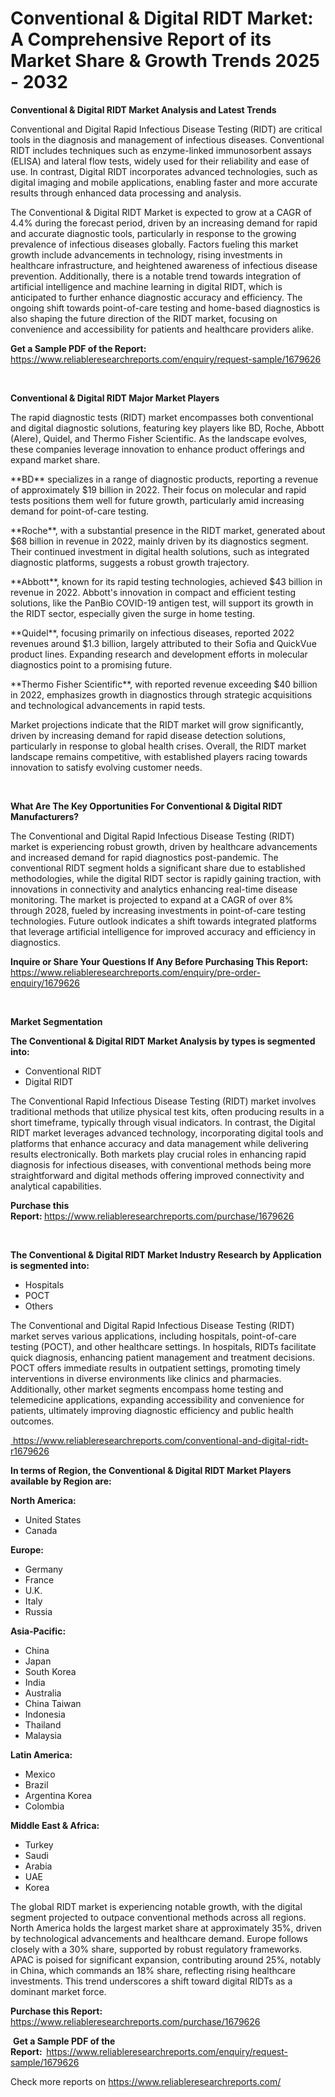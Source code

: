 <p><h1>Conventional & Digital RIDT Market: A Comprehensive Report of its Market Share & Growth Trends 2025 - 2032</h1></p><p><strong>Conventional & Digital RIDT Market Analysis and Latest Trends</strong></p>
<p><p>Conventional and Digital Rapid Infectious Disease Testing (RIDT) are critical tools in the diagnosis and management of infectious diseases. Conventional RIDT includes techniques such as enzyme-linked immunosorbent assays (ELISA) and lateral flow tests, widely used for their reliability and ease of use. In contrast, Digital RIDT incorporates advanced technologies, such as digital imaging and mobile applications, enabling faster and more accurate results through enhanced data processing and analysis. </p><p>The Conventional & Digital RIDT Market is expected to grow at a CAGR of 4.4% during the forecast period, driven by an increasing demand for rapid and accurate diagnostic tools, particularly in response to the growing prevalence of infectious diseases globally. Factors fueling this market growth include advancements in technology, rising investments in healthcare infrastructure, and heightened awareness of infectious disease prevention. Additionally, there is a notable trend towards integration of artificial intelligence and machine learning in digital RIDT, which is anticipated to further enhance diagnostic accuracy and efficiency. The ongoing shift towards point-of-care testing and home-based diagnostics is also shaping the future direction of the RIDT market, focusing on convenience and accessibility for patients and healthcare providers alike.</p></p>
<p><strong>Get a Sample PDF of the Report:&nbsp;</strong> <a href="https://www.reliableresearchreports.com/enquiry/request-sample/1679626?utm_campaign=2633&utm_medium=2&utm_source=Github&utm_content=ia&utm_term=25032025&utm_id=conventional-digital-ridt">https://www.reliableresearchreports.com/enquiry/request-sample/1679626</a></p>
<p>&nbsp;</p>
<p><strong>Conventional & Digital RIDT Major Market Players</strong></p>
<p><p>The rapid diagnostic tests (RIDT) market encompasses both conventional and digital diagnostic solutions, featuring key players like BD, Roche, Abbott (Alere), Quidel, and Thermo Fisher Scientific. As the landscape evolves, these companies leverage innovation to enhance product offerings and expand market share.</p><p>**BD** specializes in a range of diagnostic products, reporting a revenue of approximately $19 billion in 2022. Their focus on molecular and rapid tests positions them well for future growth, particularly amid increasing demand for point-of-care testing.</p><p>**Roche**, with a substantial presence in the RIDT market, generated about $68 billion in revenue in 2022, mainly driven by its diagnostics segment. Their continued investment in digital health solutions, such as integrated diagnostic platforms, suggests a robust growth trajectory.</p><p>**Abbott**, known for its rapid testing technologies, achieved $43 billion in revenue in 2022. Abbott's innovation in compact and efficient testing solutions, like the PanBio COVID-19 antigen test, will support its growth in the RIDT sector, especially given the surge in home testing.</p><p>**Quidel**, focusing primarily on infectious diseases, reported 2022 revenues around $1.3 billion, largely attributed to their Sofia and QuickVue product lines. Expanding research and development efforts in molecular diagnostics point to a promising future.</p><p>**Thermo Fisher Scientific**, with reported revenue exceeding $40 billion in 2022, emphasizes growth in diagnostics through strategic acquisitions and technological advancements in rapid tests.</p><p>Market projections indicate that the RIDT market will grow significantly, driven by increasing demand for rapid disease detection solutions, particularly in response to global health crises. Overall, the RIDT market landscape remains competitive, with established players racing towards innovation to satisfy evolving customer needs.</p></p>
<p>&nbsp;</p>
<p><strong>What Are The Key Opportunities For Conventional & Digital RIDT Manufacturers?</strong></p>
<p><p>The Conventional and Digital Rapid Infectious Disease Testing (RIDT) market is experiencing robust growth, driven by healthcare advancements and increased demand for rapid diagnostics post-pandemic. The conventional RIDT segment holds a significant share due to established methodologies, while the digital RIDT sector is rapidly gaining traction, with innovations in connectivity and analytics enhancing real-time disease monitoring. The market is projected to expand at a CAGR of over 8% through 2028, fueled by increasing investments in point-of-care testing technologies. Future outlook indicates a shift towards integrated platforms that leverage artificial intelligence for improved accuracy and efficiency in diagnostics.</p></p>
<p><strong>Inquire or Share Your Questions If Any Before Purchasing This Report:</strong> <a href="https://www.reliableresearchreports.com/enquiry/pre-order-enquiry/1679626?utm_campaign=2633&utm_medium=2&utm_source=Github&utm_content=ia&utm_term=25032025&utm_id=conventional-digital-ridt">https://www.reliableresearchreports.com/enquiry/pre-order-enquiry/1679626</a></p>
<p>&nbsp;</p>
<p><strong>Market Segmentation</strong></p>
<p><strong>The Conventional & Digital RIDT Market Analysis by types is segmented into:</strong></p>
<p><ul><li>Conventional RIDT</li><li>Digital RIDT</li></ul></p>
<p><p>The Conventional Rapid Infectious Disease Testing (RIDT) market involves traditional methods that utilize physical test kits, often producing results in a short timeframe, typically through visual indicators. In contrast, the Digital RIDT market leverages advanced technology, incorporating digital tools and platforms that enhance accuracy and data management while delivering results electronically. Both markets play crucial roles in enhancing rapid diagnosis for infectious diseases, with conventional methods being more straightforward and digital methods offering improved connectivity and analytical capabilities.</p></p>
<p><strong>Purchase this Report:&nbsp;</strong><a href="https://www.reliableresearchreports.com/purchase/1679626?utm_campaign=2633&utm_medium=2&utm_source=Github&utm_content=ia&utm_term=25032025&utm_id=conventional-digital-ridt">https://www.reliableresearchreports.com/purchase/1679626</a></p>
<p>&nbsp;</p>
<p><strong>The Conventional & Digital RIDT Market Industry Research by Application is segmented into:</strong></p>
<p><ul><li>Hospitals</li><li>POCT</li><li>Others</li></ul></p>
<p><p>The Conventional and Digital Rapid Infectious Disease Testing (RIDT) market serves various applications, including hospitals, point-of-care testing (POCT), and other healthcare settings. In hospitals, RIDTs facilitate quick diagnosis, enhancing patient management and treatment decisions. POCT offers immediate results in outpatient settings, promoting timely interventions in diverse environments like clinics and pharmacies. Additionally, other market segments encompass home testing and telemedicine applications, expanding accessibility and convenience for patients, ultimately improving diagnostic efficiency and public health outcomes.</p></p>
<p><a href="https://www.reliableresearchreports.com/conventional-and-digital-ridt-r1679626?utm_campaign=2633&utm_medium=2&utm_source=Github&utm_content=ia&utm_term=25032025&utm_id=conventional-digital-ridt">&nbsp;https://www.reliableresearchreports.com/conventional-and-digital-ridt-r1679626</a></p>
<p><strong>In terms of Region, the Conventional & Digital RIDT Market Players available by Region are:</strong></p>
<p>
    <p> <strong> North America: </strong>
        <ul>
            <li>United States</li>
            <li>Canada</li>
        </ul>
        </p> 
    <p> <strong> Europe: </strong>
        <ul>
            <li>Germany</li>
            <li>France</li>
            <li>U.K.</li>
            <li>Italy</li>
            <li>Russia</li>
        </ul>
        </p> 
    <p> <strong> Asia-Pacific: </strong>
        <ul>
            <li>China</li>
            <li>Japan</li>
            <li>South Korea</li>
            <li>India</li>
            <li>Australia</li>
            <li>China Taiwan</li>
            <li>Indonesia</li>
            <li>Thailand</li>
            <li>Malaysia</li>
        </ul>
        </p> 
    <p> <strong> Latin America: </strong>
        <ul>
            <li>Mexico</li>
            <li>Brazil</li>
            <li>Argentina Korea</li>
            <li>Colombia</li>
        </ul>
        </p> 
    <p> <strong> Middle East & Africa: </strong>
        <ul>
            <li>Turkey</li>
            <li>Saudi</li>
            <li>Arabia</li>
            <li>UAE</li>
            <li>Korea</li>
        </ul>
    </p>
    </p>
<p><p>The global RIDT market is experiencing notable growth, with the digital segment projected to outpace conventional methods across all regions. North America holds the largest market share at approximately 35%, driven by technological advancements and healthcare demand. Europe follows closely with a 30% share, supported by robust regulatory frameworks. APAC is poised for significant expansion, contributing around 25%, notably in China, which commands an 18% share, reflecting rising healthcare investments. This trend underscores a shift toward digital RIDTs as a dominant market force.</p></p>
<p><strong>Purchase this Report: </strong><a href="https://www.reliableresearchreports.com/purchase/1679626?utm_campaign=2633&utm_medium=2&utm_source=Github&utm_content=ia&utm_term=25032025&utm_id=conventional-digital-ridt">https://www.reliableresearchreports.com/purchase/1679626</a></p>
<p>&nbsp;<strong>Get a Sample PDF of the Report:&nbsp;&nbsp;</strong><a href="https://www.reliableresearchreports.com/enquiry/request-sample/1679626?utm_campaign=2633&utm_medium=2&utm_source=Github&utm_content=ia&utm_term=25032025&utm_id=conventional-digital-ridt">https://www.reliableresearchreports.com/enquiry/request-sample/1679626</a></p>
<p><strong></strong></p>
<p>Check more reports on <a href="https://www.reliableresearchreports.com/?utm_campaign=2633&utm_medium=2&utm_source=Github&utm_content=ia&utm_term=25032025&utm_id=conventional-digital-ridt">https://www.reliableresearchreports.com/</a></p>
